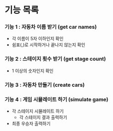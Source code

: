# 기능 목록

### 기능 1 : 자동차 이름 받기 (get car names)
- 각 이름이 5자 이하인지 확인
- 쉼표(,)로 시작하거나 끝나지 않는지 확인

### 기능 2 : 스테이지 횟수 받기 (get stage count)
- 1 이상의 숫자인지 확인

### 기능 3 : 자동차 만들기 (create cars)

### 기능 4 : 게임 시뮬레이트 하기 (simulate game)
- 각 스테이지 시뮬레이트 하기
  -  각 스테이지 결과 출력하기 
- 최종 우승자 출력하기

